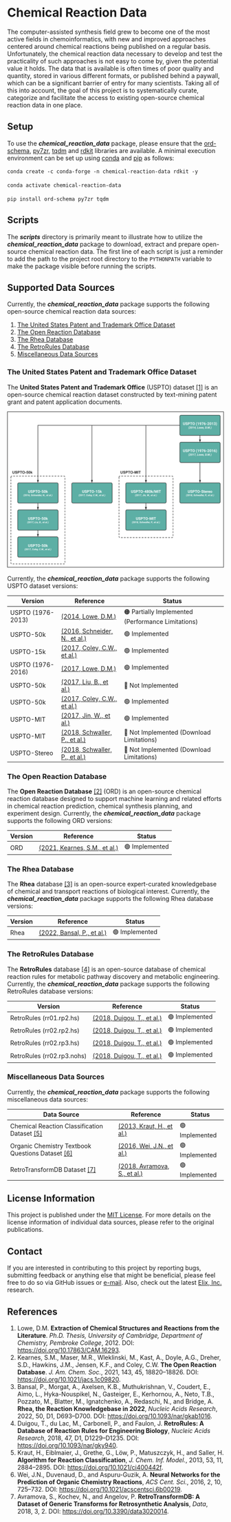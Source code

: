 # Chemical Reaction Data
The computer-assisted synthesis field grew to become one of the most active fields in chemoinformatics, with new and
improved approaches centered around chemical reactions being published on a regular basis. Unfortunately, the chemical
reaction data necessary to develop and test the practicality of such approaches is not easy to come by, given the
potential value it holds. The data that is available is often times of poor quality and quantity, stored in various
different formats, or published behind a paywall, which can be a significant barrier of entry for many scientists.
Taking all of this into account, the goal of this project is to systematically curate, categorize and facilitate the
access to existing open-source chemical reaction data in one place.


## Setup
To use the ***chemical_reaction_data*** package, please ensure that the
[ord-schema](https://github.com/open-reaction-database/ord-schema), [py7zr](https://github.com/miurahr/py7zr),
[tqdm](https://github.com/tqdm/tqdm) and [rdkit](https://github.com/rdkit/rdkit) libraries are available. A minimal
execution environment can be set up using [conda](https://docs.conda.io/en/latest/) and
[pip](https://pip.pypa.io/en/stable/) as follows:

```shell
conda create -c conda-forge -n chemical-reaction-data rdkit -y

conda activate chemical-reaction-data

pip install ord-schema py7zr tqdm
```


## Scripts
The ***scripts*** directory is primarily meant to illustrate how to utilize the ***chemical_reaction_data*** package to
download, extract and prepare open-source chemical reaction data. The first line of each script is just a reminder to
add the path to the project root directory to the `PYTHONPATH` variable to make the package visible before running the
scripts.


## Supported Data Sources
Currently, the ***chemical_reaction_data*** package supports the following open-source chemical reaction data sources:

1. [The United States Patent and Trademark Office Dataset](#the-united-states-patent-and-trademark-office-dataset)
2. [The Open Reaction Database](#the-open-reaction-database)
3. [The Rhea Database](#the-rhea-database)
4. [The RetroRules Database](#the-retrorules-database)
5. [Miscellaneous Data Sources](#miscellaneous-data-sources)


### The United States Patent and Trademark Office Dataset
The **United States Patent and Trademark Office** (USPTO) dataset [[1]](#References) is an open-source chemical
reaction dataset constructed by text-mining patent grant and patent application documents.

![uspto_dataset_versions.png](resources/uspto_dataset_versions.png)

Currently, the ***chemical_reaction_data*** package supports the following USPTO dataset versions:

| Version           | Reference                                                                 | Status                                                          |
|-------------------|---------------------------------------------------------------------------|-----------------------------------------------------------------|
| USPTO (1976-2013) | [(2014, Lowe, D.M.)](https://doi.org/10.6084/m9.figshare.12084729.v1)     | :orange_circle: Partially Implemented (Performance Limitations) |
| USPTO-50k         | [(2016, Schneider, N., et al.)](https://doi.org/10.1021/acs.jcim.6b00564) | :green_circle: Implemented                                      |
| USPTO-15k         | [(2017, Coley, C.W., et al.)](https://doi.org/10.1021/acscentsci.7b00064) | :green_circle: Implemented                                      |
| USPTO (1976-2016) | [(2017, Lowe, D.M.)](https://doi.org/10.6084/m9.figshare.5104873.v1)      | :green_circle: Implemented                                      |
| USPTO-50k         | [(2017, Liu, B., et al.)](https://doi.org/10.1021/acscentsci.7b00303)     | :red_circle: Not Implemented                                    |
| USPTO-50k         | [(2017, Coley, C.W., et al.)](https://doi.org/10.1021/acscentsci.7b00355) | :green_circle: Implemented                                      |
| USPTO-MIT         | [(2017, Jin, W., et al.)](https://doi.org/10.48550/arXiv.1709.04555)      | :green_circle: Implemented                                      |
| USPTO-MIT         | [(2018, Schwaller, P., et al.)](https://doi.org/10.1039/C8SC02339E)       | :red_circle: Not Implemented (Download Limitations)             |
| USPTO-Stereo      | [(2018, Schwaller, P., et al.)](https://doi.org/10.1039/C8SC02339E)       | :red_circle: Not Implemented (Download Limitations)             |


### The Open Reaction Database
The **Open Reaction Database** [[2]](#References) (ORD) is an open-source chemical reaction database designed to
support machine learning and related efforts in chemical reaction prediction, chemical synthesis planning, and
experiment design. Currently, the ***chemical_reaction_data*** package supports the following ORD versions:

| Version | Reference                                                             | Status                     |
|---------|-----------------------------------------------------------------------|----------------------------|
| ORD     | [(2021, Kearnes, S.M., et al.)](https://doi.org/10.1021/jacs.1c09820) | :green_circle: Implemented |


### The Rhea Database
The **Rhea** database [[3]](#References) is an open-source expert-curated knowledgebase of chemical and transport
reactions of biological interest. Currently, the ***chemical_reaction_data*** package supports the following Rhea
database versions:

| Version | Reference                                                          | Status                     |
|---------|--------------------------------------------------------------------|----------------------------|
| Rhea    | [(2022, Bansal, P., et al.)](https://doi.org/10.1093/nar/gkab1016) | :green_circle: Implemented |


### The RetroRules Database
The **RetroRules** database [[4]](#References) is an open-source database of chemical reaction rules for metabolic
pathway discovery and metabolic engineering. Currently, the ***chemical_reaction_data*** package supports the following
RetroRules database versions:

| Version                    | Reference                                                            | Status                     |
|----------------------------|----------------------------------------------------------------------|----------------------------|
| RetroRules (rr01.rp2.hs)   | [(2018, Duigou, T., et al.)](https://doi.org/10.5281/zenodo.5827427) | :green_circle: Implemented |
| RetroRules (rr02.rp2.hs)   | [(2018, Duigou, T., et al.)](https://doi.org/10.5281/zenodo.5828017) | :green_circle: Implemented |
| RetroRules (rr02.rp3.hs)   | [(2018, Duigou, T., et al.)](https://doi.org/10.5281/zenodo.5827977) | :green_circle: Implemented |
| RetroRules (rr02.rp3.nohs) | [(2018, Duigou, T., et al.)](https://doi.org/10.5281/zenodo.5827969) | :green_circle: Implemented |


### Miscellaneous Data Sources
Currently, the ***chemical_reaction_data*** package supports the following miscellaneous data sources:

| Data Source                                                     | Reference                                                               | Status                     |
|-----------------------------------------------------------------|-------------------------------------------------------------------------|----------------------------|
| Chemical Reaction Classification Dataset [[5]](#References)     | [(2013, Kraut, H., et al.)](https://doi.org/10.1021/ci400442f)          | :green_circle: Implemented |
| Organic Chemistry Textbook Questions Dataset [[6]](#References) | [(2016, Wei, J.N., et al.)](https://doi.org/10.1021/acscentsci.6b00219) | :green_circle: Implemented |
| RetroTransformDB Dataset [[7]](#References)                     | [(2018, Avramova, S., et al.)](https://doi.org/10.5281/zenodo.1209312)  | :green_circle: Implemented |


## License Information
This project is published under the [MIT License](/LICENSE). For more details on the license information of individual
data sources, please refer to the original publications.


## Contact
If you are interested in contributing to this project by reporting bugs, submitting feedback or anything else that
might be beneficial, please feel free to do so via GitHub issues or [e-mail](mailto:hasic@cb.cs.titech.ac.jp). Also,
check out the latest [Elix, Inc.](https://www.elix-inc.com/) research. 


## References
1. Lowe, D.M. **Extraction of Chemical Structures and Reactions from the Literature**. *Ph.D. Thesis, University of
   Cambridge, Department of Chemistry, Pembroke College*, 2012. DOI: https://doi.org/10.17863/CAM.16293.
2. Kearnes, S.M., Maser, M.R., Wleklinski, M., Kast, A., Doyle, A.G., Dreher, S.D., Hawkins, J.M., Jensen, K.F., and
   Coley, C.W. **The Open Reaction Database**. *J. Am. Chem. Soc.*, 2021, 143, 45, 18820–18826.
   DOI: https://doi.org/10.1021/jacs.1c09820.
3. Bansal, P., Morgat, A., Axelsen, K.B., Muthukrishnan, V., Coudert, E., Aimo, L., Hyka-Nouspikel, N., Gasteiger, E.,
   Kerhornou, A., Neto, T.B., Pozzato, M., Blatter, M., Ignatchenko, A., Redaschi, N., and Bridge, A. **Rhea, the
   Reaction Knowledgebase in 2022**, *Nucleic Acids Research*, 2022, 50, D1, D693–D700.
   DOI: https://doi.org/10.1093/nar/gkab1016.
4. Duigou, T., du Lac, M., Carbonell, P., and Faulon, J. **RetroRules: A Database of Reaction Rules for Engineering
   Biology**, *Nucleic Acids Research*, 2018, 47, D1, D1229–D1235. DOI: https://doi.org/10.1093/nar/gky940.
5. Kraut, H., Eiblmaier, J., Grethe, G., Löw, P., Matuszczyk, H., and Saller, H. **Algorithm for Reaction
   Classification**, *J. Chem. Inf. Model.*, 2013, 53, 11, 2884–2895. DOI: https://doi.org/10.1021/ci400442f.
6. Wei, J.N., Duvenaud, D., and Aspuru-Guzik, A. **Neural Networks for the Prediction of Organic Chemistry 
   Reactions**, *ACS Cent. Sci.*, 2016, 2, 10, 725–732. DOI: https://doi.org/10.1021/acscentsci.6b00219.
7. Avramova, S., Kochev, N., and Angelov, P. **RetroTransformDB: A Dataset of Generic Transforms for Retrosynthetic 
   Analysis**, *Data*, 2018, 3, 2. DOI: https://doi.org/10.3390/data3020014.

